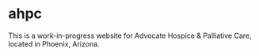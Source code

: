 # ahpc
This is a work-in-progress website for Advocate Hospice & Palliative Care, located in Phoenix, Arizona.
